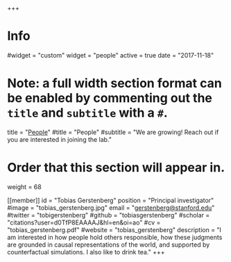 +++
# Info
#widget = "custom"
widget = "people"
active = true
date = "2017-11-18"

# Note: a full width section format can be enabled by commenting out the `title` and `subtitle` with a `#`.
title = "[People](/member)"
#title = "People"
#subtitle = "We are growing! Reach out if you are interested in joining the lab."

# Order that this section will appear in.
weight = 68

[[member]]
	id = "Tobias Gerstenberg"
	position = "Principal investigator"
	#image = "tobias_gerstenberg.jpg"
	email = "gerstenberg@stanford.edu"
	#twitter = "tobigerstenberg"
	#github = "tobiasgerstenberg"
	#scholar = "citations?user=d0TfP8EAAAAJ&hl=en&oi=ao"
	#cv = "tobias_gerstenberg.pdf"
	#website = "tobias_gerstenberg"
	description = "I am interested in how people hold others responsible, how these judgments are grounded in causal representations of the world, and supported by counterfactual simulations. I also like to drink tea."
+++

